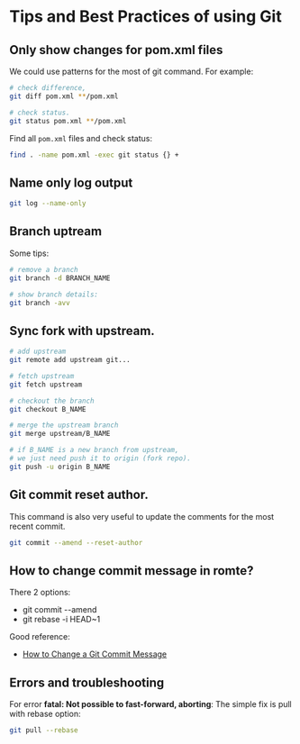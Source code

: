 # Tips and Best Practices of using Git

## Only show changes for pom.xml files

We could use patterns for the most of git command.
For example:

```bash
# check difference,
git diff pom.xml **/pom.xml

# check status.
git status pom.xml **/pom.xml
```

Find all `pom.xml` files and check status:
```bash
find . -name pom.xml -exec git status {} +
```

## Name only log output

```bash
git log --name-only
```

## Branch uptream

Some tips:

```bash
# remove a branch
git branch -d BRANCH_NAME

# show branch details:
git branch -avv
```

## Sync fork with upstream.

```bash
# add upstream
git remote add upstream git...

# fetch upstream
git fetch upstream

# checkout the branch
git checkout B_NAME

# merge the upstream branch
git merge upstream/B_NAME

# if B_NAME is a new branch from upstream,
# we just need push it to origin (fork repo).
git push -u origin B_NAME
```

## Git commit reset author.

This command is also very useful to update the comments for the most recent commit.

```bash
git commit --amend --reset-author
```

## How to change commit message in romte?

There 2 options:
* git commit --amend
* git rebase -i HEAD~1

Good reference:
* [How to Change a Git Commit Message](https://linuxize.com/post/change-git-commit-message/)

## Errors and troubleshooting

For error **fatal: Not possible to fast-forward, aborting**:
The simple fix is pull with rebase option:

```bash
git pull --rebase
```
